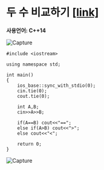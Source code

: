 # 두 수 비교하기 [[link]](https://www.acmicpc.net/problem/1330)
**사용언어: C++14**

![Capture](https://user-images.githubusercontent.com/38516906/65824129-6ce91400-e231-11e9-9df2-35d4dc417773.PNG)

```
#include <iostream>

using namespace std;

int main()
{
    ios_base::sync_with_stdio(0);
    cin.tie(0);
    cout.tie(0);
    
    int A,B;
    cin>>A>>B;
    
    if(A==B) cout<<"==";
    else if(A>B) cout<<">";
    else cout<<"<";
    
    return 0;
}
```
![Capture](https://user-images.githubusercontent.com/38516906/65824126-4c20be80-e231-11e9-9641-127ed98706a0.PNG)
